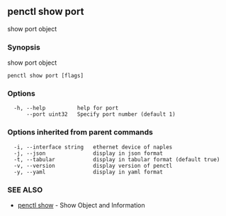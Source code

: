 ## penctl show port

show port object

### Synopsis


show port object

```
penctl show port [flags]
```

### Options

```
  -h, --help          help for port
      --port uint32   Specify port number (default 1)
```

### Options inherited from parent commands

```
  -i, --interface string   ethernet device of naples
  -j, --json               display in json format
  -t, --tabular            display in tabular format (default true)
  -v, --version            display version of penctl
  -y, --yaml               display in yaml format
```

### SEE ALSO
* [penctl show](penctl_show.md)	 - Show Object and Information

